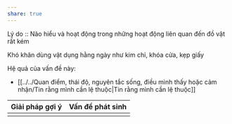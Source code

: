 ```yaml
---
share: true
---
```

Lý do :: Não hiểu và hoạt động trong những hoạt động liên quan đến đồ vật rất kém

Khó khăn dùng vật dụng hằng ngày như kim chỉ, khóa cửa, kẹp giấy

Hệ quả của vấn đề này:
- [[../../Quan điểm, thái độ, nguyên tắc sống, điều mình thấy hoặc cảm nhận/Tin rằng mình cần lệ thuộc|Tin rằng mình cần lệ thuộc]]


| Giải pháp gợi ý | Vấn đề phát sinh |
| --------------- | ---------------- |
|                 |                  |
